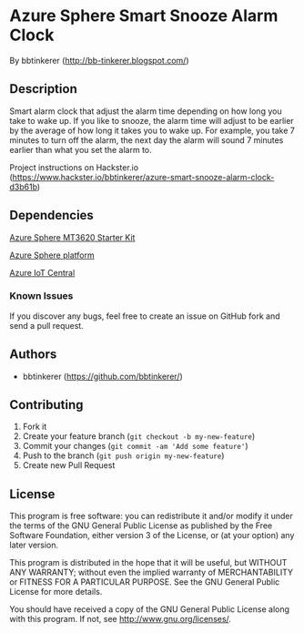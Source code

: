 # Azure Sphere Smart Snooze Alarm Clock

By bbtinkerer (<http://bb-tinkerer.blogspot.com/>)

## Description

Smart alarm clock that adjust the alarm time depending on how long you take to wake up. If you like to snooze, the alarm time will adjust to be earlier by the average of how long it takes you to wake up. For example, you take 7 minutes to turn off the alarm, the next day the alarm will sound 7 minutes earlier than what you set the alarm to.

Project instructions on Hackster.io (<https://www.hackster.io/bbtinkerer/azure-smart-snooze-alarm-clock-d3b61b>)

## Dependencies
[Azure Sphere MT3620 Starter Kit](<https://www.avnet.com/shop/us/products/avnet-engineering-services/aes-ms-mt3620-sk-g-3074457345636825680/>)

[Azure Sphere platform](<https://www.microsoft.com/azure-sphere/>)

[Azure IoT Central](<https://apps.azureiotcentral.com/>)

### Known Issues

If you discover any bugs, feel free to create an issue on GitHub fork and
send a pull request.


## Authors

* bbtinkerer (https://github.com/bbtinkerer/)


## Contributing

1. Fork it
2. Create your feature branch (`git checkout -b my-new-feature`)
3. Commit your changes (`git commit -am 'Add some feature'`)
4. Push to the branch (`git push origin my-new-feature`)
5. Create new Pull Request


## License

This program is free software: you can redistribute it and/or modify it under the terms of the GNU General Public License as published by the Free Software Foundation, either version 3 of the License, or (at your option) any later version.

This program is distributed in the hope that it will be useful, but WITHOUT ANY WARRANTY; without even the implied warranty of MERCHANTABILITY or FITNESS FOR A PARTICULAR PURPOSE.  See the GNU General Public License for more details.

You should have received a copy of the GNU General Public License along with this program.  If not, see <http://www.gnu.org/licenses/>.

